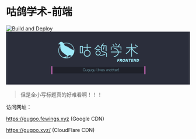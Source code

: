 # 咕鸽学术-前端
![Build and Deploy](https://github.com/colasama/gugoo-scholar-frontend/workflows/Build%20and%20Deploy/badge.svg?branch=master)
![banner](./banner.png)

> 但是全小写标题真的好难看啊！！！

访问网址：

https://gugoo.fewings.xyz (Google CDN)

https://gugoo.xyz/ (CloudFlare CDN)
